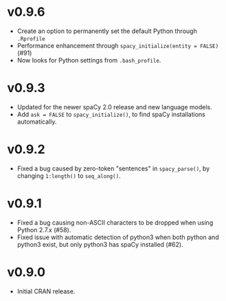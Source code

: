 # v0.9.6

* Create an option to permanently set the default Python through `.Rprofile`
* Performance enhancement through `spacy_initialize(entity = FALSE)` (#91)
* Now looks for Python settings from `.bash_profile`.

# v0.9.3

* Updated for the newer spaCy 2.0 release and new language models.
* Add `ask = FALSE` to `spacy_initialize()`, to find spaCy installations automatically.

# v0.9.2

*  Fixed a bug caused by zero-token "sentences" in `spacy_parse()`, by changing `1:length()` to `seq_along()`.

# v0.9.1

*  Fixed a bug causing non-ASCII characters to be dropped when using Python 2.7.x (#58).
*  Fixed issue with automatic detection of python3 when both python and python3 exist, but only python3 has spaCy installed (#62).

# v0.9.0

*  Initial CRAN release.

